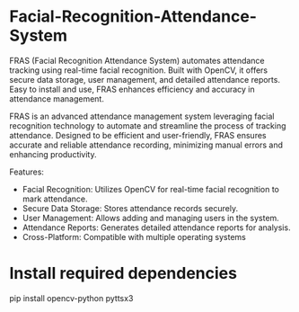 # Facial-Recognition-Attendance-System
FRAS (Facial Recognition Attendance System) automates attendance tracking using real-time facial recognition. Built with OpenCV, it offers secure data storage, user management, and detailed attendance reports. Easy to install and use, FRAS enhances efficiency and accuracy in attendance management.


FRAS is an advanced attendance management system leveraging facial recognition technology to automate and streamline the process of tracking attendance. Designed to be efficient and user-friendly, FRAS ensures accurate and reliable attendance recording, minimizing manual errors and enhancing productivity.

Features:
- Facial Recognition: Utilizes OpenCV for real-time facial recognition to mark attendance.
- Secure Data Storage: Stores attendance records securely.
- User Management: Allows adding and managing users in the system.
- Attendance Reports: Generates detailed attendance reports for analysis.
- Cross-Platform: Compatible with multiple operating systems

# Install required dependencies
pip install opencv-python pyttsx3
